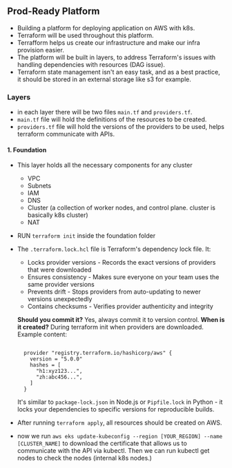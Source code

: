 ## Prod-Ready Platform

 - Building a platform for deploying application on AWS with k8s.
 - Terraform will be used throughout this platform.
 - Terrafform helps us create our infrastructure and make our infra provision easier.
 - The platform will be built in layers, to address Terraform's issues with handling dependencies with resources (DAG issue).
 - Terraform state management isn't an easy task, and as a best practice, it should be stored in an external storage like s3 for example.

### Layers

  - in each layer there will be two files `main.tf` and `providers.tf`.
  - `main.tf` file will hold the definitions of the resources to be created.
  - `providers.tf` file will hold the versions of the providers to be used, helps terraform communicate with APIs.

  #### 1. Foundation
  - This layer holds all the necessary components for any cluster
      - VPC
      - Subnets
      - IAM
      - DNS
      - Cluster (a collection of worker nodes, and control plane. cluster is basically k8s cluster)
      - NAT
  - RUN `terraform init` inside the foundation folder
  - The `.terraform.lock.hcl` file is Terraform's dependency lock file. It:

      - Locks provider versions - Records the exact versions of providers that were downloaded
      - Ensures consistency - Makes sure everyone on your team uses the same provider versions
      - Prevents drift - Stops providers from auto-updating to newer versions unexpectedly
      - Contains checksums - Verifies provider authenticity and integrity

      **Should you commit it?** Yes, always commit it to version control.
      **When is it created?** During terraform init when providers are downloaded.
      Example content:
      ```hcl

        provider "registry.terraform.io/hashicorp/aws" {
          version = "5.0.0"
          hashes = [
            "h1:xyz123...",
            "zh:abc456...",
          ]
        }
      ```
      It's similar to `package-lock.json` in Node.js or `Pipfile.lock` in Python - it locks your dependencies to specific versions for reproducible builds.

  - After running `terraform apply`, all resources should be created on AWS.
  - now we run `aws eks update-kubeconfig --region [YOUR_REGION] --name [CLUSTER_NAME]` to download the certificate that allows us to communicate with the API via kubectl. Then we can run kubectl get nodes to check the nodes (internal k8s nodes.)